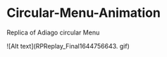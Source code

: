 # Circular-Menu-Animation
Replica of Adiago circular Menu

![Alt text](RPReplay_Final1644756643. gif)

